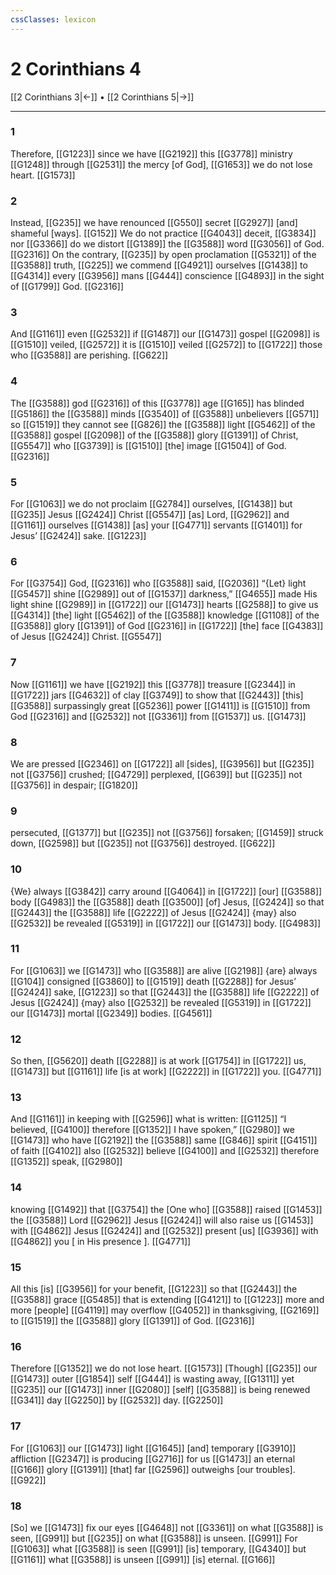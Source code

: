 ```yaml
---
cssClasses: lexicon
---
```


# 2 Corinthians 4

[[2 Corinthians 3|←]] • [[2 Corinthians 5|→]]

---

### 1
Therefore, [[G1223]] since we have [[G2192]] this [[G3778]] ministry [[G1248]] through [[G2531]] the mercy [of God], [[G1653]] we do not lose heart. [[G1573]]

### 2
Instead, [[G235]] we have renounced [[G550]] secret [[G2927]] [and] shameful [ways]. [[G152]] We do not practice [[G4043]] deceit, [[G3834]] nor [[G3366]] do we distort [[G1389]] the [[G3588]] word [[G3056]] of God. [[G2316]] On the contrary, [[G235]] by open proclamation [[G5321]] of the [[G3588]] truth, [[G225]] we commend [[G4921]] ourselves [[G1438]] to [[G4314]] every [[G3956]] mans [[G444]] conscience [[G4893]] in the sight of [[G1799]] God. [[G2316]]

### 3
And [[G1161]] even [[G2532]] if [[G1487]] our [[G1473]] gospel [[G2098]] is [[G1510]] veiled, [[G2572]] it is [[G1510]] veiled [[G2572]] to [[G1722]] those who [[G3588]] are perishing. [[G622]]

### 4
The [[G3588]] god [[G2316]] of this [[G3778]] age [[G165]] has blinded [[G5186]] the [[G3588]] minds [[G3540]] of [[G3588]] unbelievers [[G571]] so [[G1519]] they cannot see [[G826]] the [[G3588]] light [[G5462]] of the [[G3588]] gospel [[G2098]] of the [[G3588]] glory [[G1391]] of Christ, [[G5547]] who [[G3739]] is [[G1510]] [the] image [[G1504]] of God. [[G2316]]

### 5
For [[G1063]] we do not proclaim [[G2784]] ourselves, [[G1438]] but [[G235]] Jesus [[G2424]] Christ [[G5547]] [as] Lord, [[G2962]] and [[G1161]] ourselves [[G1438]] [as] your [[G4771]] servants [[G1401]] for Jesus’ [[G2424]] sake. [[G1223]]

### 6
For [[G3754]] God, [[G2316]] who [[G3588]] said, [[G2036]] “{Let} light [[G5457]] shine [[G2989]] out of [[G1537]] darkness,” [[G4655]] made His light shine [[G2989]] in [[G1722]] our [[G1473]] hearts [[G2588]] to give us [[G4314]] [the] light [[G5462]] of the [[G3588]] knowledge [[G1108]] of the [[G3588]] glory [[G1391]] of God [[G2316]] in [[G1722]] [the] face [[G4383]] of Jesus [[G2424]] Christ. [[G5547]]

### 7
Now [[G1161]] we have [[G2192]] this [[G3778]] treasure [[G2344]] in [[G1722]] jars [[G4632]] of clay [[G3749]] to show that [[G2443]] [this] [[G3588]] surpassingly great [[G5236]] power [[G1411]] is [[G1510]] from God [[G2316]] and [[G2532]] not [[G3361]] from [[G1537]] us. [[G1473]]

### 8
We are pressed [[G2346]] on [[G1722]] all [sides], [[G3956]] but [[G235]] not [[G3756]] crushed; [[G4729]] perplexed, [[G639]] but [[G235]] not [[G3756]] in despair; [[G1820]]

### 9
persecuted, [[G1377]] but [[G235]] not [[G3756]] forsaken; [[G1459]] struck down, [[G2598]] but [[G235]] not [[G3756]] destroyed. [[G622]]

### 10
{We} always [[G3842]] carry around [[G4064]] in [[G1722]] [our] [[G3588]] body [[G4983]] the [[G3588]] death [[G3500]] [of] Jesus, [[G2424]] so that [[G2443]] the [[G3588]] life [[G2222]] of Jesus [[G2424]] {may} also [[G2532]] be revealed [[G5319]] in [[G1722]] our [[G1473]] body. [[G4983]]

### 11
For [[G1063]] we [[G1473]] who [[G3588]] are alive [[G2198]] {are} always [[G104]] consigned [[G3860]] to [[G1519]] death [[G2288]] for Jesus’ [[G2424]] sake, [[G1223]] so that [[G2443]] the [[G3588]] life [[G2222]] of Jesus [[G2424]] {may} also [[G2532]] be revealed [[G5319]] in [[G1722]] our [[G1473]] mortal [[G2349]] bodies. [[G4561]]

### 12
So then, [[G5620]] death [[G2288]] is at work [[G1754]] in [[G1722]] us, [[G1473]] but [[G1161]] life [is at work] [[G2222]] in [[G1722]] you. [[G4771]]

### 13
And [[G1161]] in keeping with [[G2596]] what is written: [[G1125]] “I believed, [[G4100]] therefore [[G1352]] I have spoken,” [[G2980]] we [[G1473]] who have [[G2192]] the [[G3588]] same [[G846]] spirit [[G4151]] of faith [[G4102]] also [[G2532]] believe [[G4100]] and [[G2532]] therefore [[G1352]] speak, [[G2980]]

### 14
knowing [[G1492]] that [[G3754]] the [One who] [[G3588]] raised [[G1453]] the [[G3588]] Lord [[G2962]] Jesus [[G2424]] will also raise us [[G1453]] with [[G4862]] Jesus [[G2424]] and [[G2532]] present [us] [[G3936]] with [[G4862]] you [ in His presence ]. [[G4771]]

### 15
All this [is] [[G3956]] for your benefit, [[G1223]] so that [[G2443]] the [[G3588]] grace [[G5485]] that is extending [[G4121]] to [[G1223]] more and more [people] [[G4119]] may overflow [[G4052]] in thanksgiving, [[G2169]] to [[G1519]] the [[G3588]] glory [[G1391]] of God. [[G2316]]

### 16
Therefore [[G1352]] we do not lose heart. [[G1573]] [Though] [[G235]] our [[G1473]] outer [[G1854]] self [[G444]] is wasting away, [[G1311]] yet [[G235]] our [[G1473]] inner [[G2080]] [self] [[G3588]] is being renewed [[G341]] day [[G2250]] by [[G2532]] day. [[G2250]]

### 17
For [[G1063]] our [[G1473]] light [[G1645]] [and] temporary [[G3910]] affliction [[G2347]] is producing [[G2716]] for us [[G1473]] an eternal [[G166]] glory [[G1391]] [that] far [[G2596]] outweighs [our troubles]. [[G922]]

### 18
[So] we [[G1473]] fix our eyes [[G4648]] not [[G3361]] on what [[G3588]] is seen, [[G991]] but [[G235]] on what [[G3588]] is unseen. [[G991]] For [[G1063]] what [[G3588]] is seen [[G991]] [is] temporary, [[G4340]] but [[G1161]] what [[G3588]] is unseen [[G991]] [is] eternal. [[G166]]

